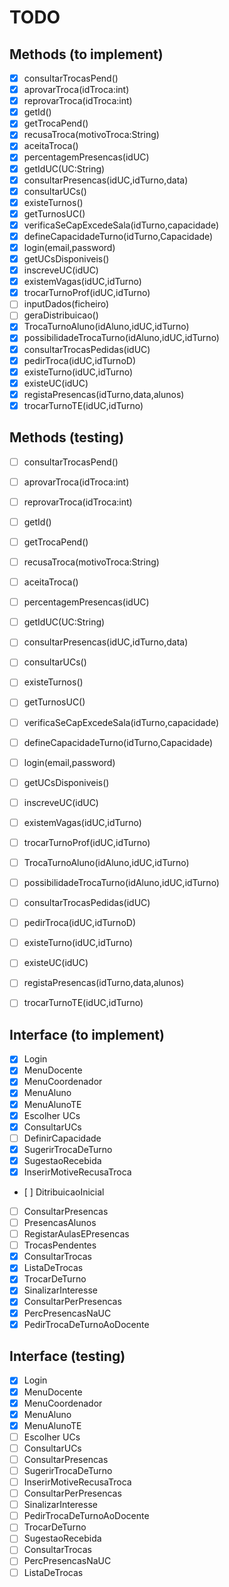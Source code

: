 # TODO

## Methods (to implement)
- [x] consultarTrocasPend()
- [x] aprovarTroca(idTroca:int)
- [x] reprovarTroca(idTroca:int)
- [x] getId()
- [x] getTrocaPend()
- [x] recusaTroca(motivoTroca:String)
- [x] aceitaTroca()
- [x] percentagemPresencas(idUC)
- [x] getIdUC(UC:String)
- [x] consultarPresencas(idUC,idTurno,data)
- [x] consultarUCs()
- [x] existeTurnos()
- [x] getTurnosUC()
- [x] verificaSeCapExcedeSala(idTurno,capacidade)
- [x] defineCapacidadeTurno(idTurno,Capacidade)
- [x] login(email,password)
- [x] getUCsDisponiveis()
- [x] inscreveUC(idUC)
- [x] existemVagas(idUC,idTurno)
- [x] trocarTurnoProf(idUC,idTurno)
- [ ] inputDados(ficheiro)
- [ ] geraDistribuicao()
- [x] TrocaTurnoAluno(idAluno,idUC,idTurno)
- [x] possibilidadeTrocaTurno(idAluno,idUC,idTurno)
- [x] consultarTrocasPedidas(idUC)
- [x] pedirTroca(idUC,idTurnoD)
- [x] existeTurno(idUC,idTurno)
- [x] existeUC(idUC)
- [x] registaPresencas(idTurno,data,alunos)
- [x] trocarTurnoTE(idUC,idTurno)

## Methods (testing)
- [ ] consultarTrocasPend()
- [ ] aprovarTroca(idTroca:int)
- [ ] reprovarTroca(idTroca:int)
- [ ] getId()
- [ ] getTrocaPend()
- [ ] recusaTroca(motivoTroca:String)
- [ ] aceitaTroca()
- [ ] percentagemPresencas(idUC)
- [ ] getIdUC(UC:String)
- [ ] consultarPresencas(idUC,idTurno,data)
- [ ] consultarUCs()
- [ ] existeTurnos()
- [ ] getTurnosUC()
- [ ] verificaSeCapExcedeSala(idTurno,capacidade)
- [ ] defineCapacidadeTurno(idTurno,Capacidade)
- [ ] login(email,password)
- [ ] getUCsDisponiveis()
- [ ] inscreveUC(idUC)
- [ ] existemVagas(idUC,idTurno)
- [ ] trocarTurnoProf(idUC,idTurno)
- [ ] TrocaTurnoAluno(idAluno,idUC,idTurno)
- [ ] possibilidadeTrocaTurno(idAluno,idUC,idTurno)
- [ ] consultarTrocasPedidas(idUC)
- [ ] pedirTroca(idUC,idTurnoD)
- [ ] existeTurno(idUC,idTurno)
- [ ] existeUC(idUC)
- [ ] registaPresencas(idTurno,data,alunos)
- [ ] trocarTurnoTE(idUC,idTurno)


## Interface (to implement)
- [x] Login
- [x] MenuDocente
- [x] MenuCoordenador
- [x] MenuAluno
- [x] MenuAlunoTE
- [x] Escolher UCs
- [x] ConsultarUCs
- [ ] DefinirCapacidade
- [x] SugerirTrocaDeTurno
- [x] SugestaoRecebida
- [x] InserirMotiveRecusaTroca
- [ ] DitribuicaoInicial
- [ ] ConsultarPresencas
- [ ] PresencasAlunos
- [ ] RegistarAulasEPresencas
- [ ] TrocasPendentes
- [x] ConsultarTrocas
- [x] ListaDeTrocas
- [x] TrocarDeTurno
- [x] SinalizarInteresse
- [x] ConsultarPerPresencas
- [x] PercPresencasNaUC
- [x] PedirTrocaDeTurnoAoDocente

## Interface (testing)
- [x] Login
- [x] MenuDocente
- [x] MenuCoordenador
- [x] MenuAluno
- [x] MenuAlunoTE
- [ ] Escolher UCs
- [ ] ConsultarUCs
- [ ] ConsultarPresencas
- [ ] SugerirTrocaDeTurno
- [ ] InserirMotiveRecusaTroca
- [ ] ConsultarPerPresencas
- [ ] SinalizarInteresse
- [ ] PedirTrocaDeTurnoAoDocente
- [ ] TrocarDeTurno
- [ ] SugestaoRecebida
- [ ] ConsultarTrocas
- [ ] PercPresencasNaUC
- [ ] ListaDeTrocas
